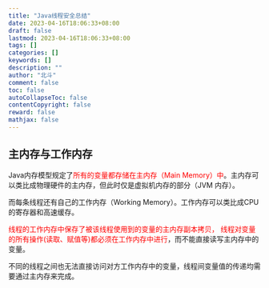 ```yaml
---
title: "Java线程安全总结"
date: 2023-04-16T18:06:33+08:00
draft: false
lastmod: 2023-04-16T18:06:33+08:00
tags: []
categories: []
keywords: []
description: ""
author: "北斗"
comment: false
toc: false
autoCollapseToc: false
contentCopyright: false
reward: false
mathjax: false
---
```


## 主内存与工作内存
Java内存模型规定了<font color=red>所有的变量都存储在主内存（Main Memory）中</font>。主内存可以类比成物理硬件的主内存，但此时仅是虚拟机内存的部分（JVM 内存）。

而每条线程还有自己的工作内存（Working Memory）。工作内存可以类比成CPU的寄存器和高速缓存。

<font color=red>线程的工作内存中保存了被该线程使用到的变量的主内存副本拷贝， 线程对变量的所有操作(读取、赋值等)都必须在工作内存中进行</font>，而不能直接读写主内存中的变量。

不同的线程之间也无法直接访问对方工作内存中的变量，线程间变量值的传递均需要通过主内存来完成。

